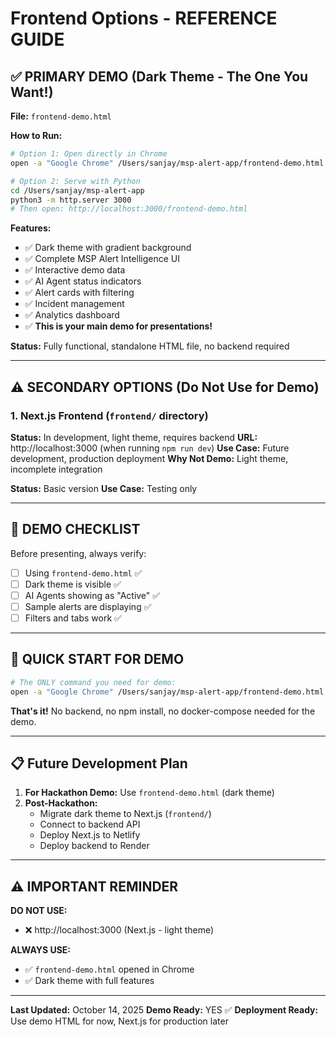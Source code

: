 # Frontend Options - REFERENCE GUIDE

## ✅ PRIMARY DEMO (Dark Theme - The One You Want!)

**File:** `frontend-demo.html`

**How to Run:**
```bash
# Option 1: Open directly in Chrome
open -a "Google Chrome" /Users/sanjay/msp-alert-app/frontend-demo.html

# Option 2: Serve with Python
cd /Users/sanjay/msp-alert-app
python3 -m http.server 3000
# Then open: http://localhost:3000/frontend-demo.html
```

**Features:**
- ✅ Dark theme with gradient background
- ✅ Complete MSP Alert Intelligence UI
- ✅ Interactive demo data
- ✅ AI Agent status indicators
- ✅ Alert cards with filtering
- ✅ Incident management
- ✅ Analytics dashboard
- ✅ **This is your main demo for presentations!**

**Status:** Fully functional, standalone HTML file, no backend required

---

## ⚠️ SECONDARY OPTIONS (Do Not Use for Demo)

### 1. Next.js Frontend (`frontend/` directory)
**Status:** In development, light theme, requires backend
**URL:** http://localhost:3000 (when running `npm run dev`)
**Use Case:** Future development, production deployment
**Why Not Demo:** Light theme, incomplete integration

<!-- Static demo removed -->
**Status:** Basic version
**Use Case:** Testing only

---

## 🎯 DEMO CHECKLIST

Before presenting, always verify:
- [ ] Using `frontend-demo.html` ✅
- [ ] Dark theme is visible ✅
- [ ] AI Agents showing as "Active" ✅
- [ ] Sample alerts are displaying ✅
- [ ] Filters and tabs work ✅

---

## 🚀 QUICK START FOR DEMO

```bash
# The ONLY command you need for demo:
open -a "Google Chrome" /Users/sanjay/msp-alert-app/frontend-demo.html
```

**That's it!** No backend, no npm install, no docker-compose needed for the demo.

---

## 📋 Future Development Plan

1. **For Hackathon Demo:** Use `frontend-demo.html` (dark theme)
2. **Post-Hackathon:** 
   - Migrate dark theme to Next.js (`frontend/`)
   - Connect to backend API
   - Deploy Next.js to Netlify
   - Deploy backend to Render

---

## ⚠️ IMPORTANT REMINDER

**DO NOT USE:**
- ❌ http://localhost:3000 (Next.js - light theme)
<!-- Static demo removed -->

**ALWAYS USE:**
- ✅ `frontend-demo.html` opened in Chrome
- ✅ Dark theme with full features

---

**Last Updated:** October 14, 2025
**Demo Ready:** YES ✅
**Deployment Ready:** Use demo HTML for now, Next.js for production later

